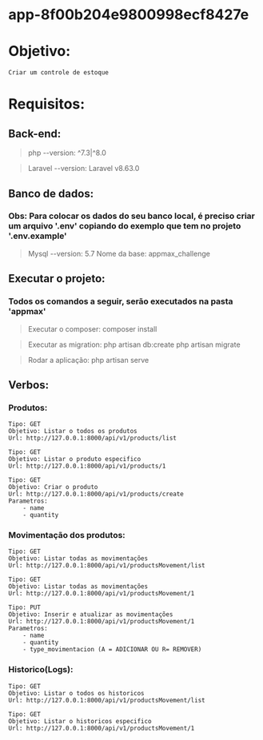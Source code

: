 # app-8f00b204e9800998ecf8427e

# Objetivo:
    Criar um controle de estoque

# Requisitos:

## Back-end:
> php --version: ^7.3|^8.0

> Laravel --version: Laravel v8.63.0

## Banco de dados:
### Obs: Para colocar os dados do seu banco local, é preciso criar um arquivo '.env' copiando do exemplo que tem no projeto '.env.example'

> Mysql --version: 5.7
> Nome da base: appmax_challenge

## Executar o projeto:

### Todos os comandos a seguir, serão executados na pasta 'appmax'

> Executar o composer:
> composer install

> Executar as migration:
> php artisan db:create
> php artisan migrate

> Rodar a aplicação:
> php artisan serve

## Verbos: 

### Produtos:

    Tipo: GET
    Objetivo: Listar o todos os produtos
    Url: http://127.0.0.1:8000/api/v1/products/list
    
    Tipo: GET
    Objetivo: Listar o produto especifico
    Url: http://127.0.0.1:8000/api/v1/products/1
    
    Tipo: GET
    Objetivo: Criar o produto
    Url: http://127.0.0.1:8000/api/v1/products/create
    Parametros: 
        - name
        - quantity

### Movimentação dos produtos:

    Tipo: GET
    Objetivo: Listar todas as movimentações
    Url: http://127.0.0.1:8000/api/v1/productsMovement/list
    
    Tipo: GET
    Objetivo: Listar todas as movimentações
    Url: http://127.0.0.1:8000/api/v1/productsMovement/1
    
    Tipo: PUT
    Objetivo: Inserir e atualizar as movimentações
    Url: http://127.0.0.1:8000/api/v1/productsMovement/1
    Parametros: 
        - name
        - quantity
        - type_movimentacion (A = ADICIONAR OU R= REMOVER)
    
### Historico(Logs):
    Tipo: GET
    Objetivo: Listar o todos os historicos
    Url: http://127.0.0.1:8000/api/v1/productsMovement/list
    
    Tipo: GET
    Objetivo: Listar o historicos especifico
    Url: http://127.0.0.1:8000/api/v1/productsMovement/1
    
    
